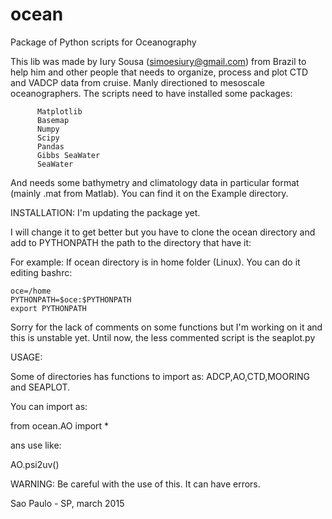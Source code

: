 # ocean
Package of Python scripts for Oceanography

This lib was made by Iury Sousa (simoesiury@gmail.com) from Brazil to help him and other people that
needs to organize, process and plot CTD and VADCP data from cruise. Manly directioned
to mesoscale oceanographers. The scripts need to have installed some packages:
		  
		  Matplotlib
		  Basemap
		  Numpy
		  Scipy
		  Pandas
		  Gibbs SeaWater
		  SeaWater
		  
And needs some bathymetry and climatology data in particular format (mainly .mat from Matlab).
You can find it on the Example directory.

INSTALLATION:
I'm updating the package yet.

I will change it to get better but you have to clone the ocean directory and add to PYTHONPATH
the path to the directory that have it:

For example:
If ocean directory is in home folder (Linux). You can do it editing bashrc:

	oce=/home
	PYTHONPATH=$oce:$PYTHONPATH
	export PYTHONPATH
	
Sorry for the lack of comments on some functions but I'm working on it and this is unstable yet.
Until now, the less commented script is the seaplot.py

USAGE:

Some of directories has functions to import as: ADCP,AO,CTD,MOORING and SEAPLOT.

You can import as:

from ocean.AO import *

ans use like:

AO.psi2uv()

WARNING: Be careful with the use of this. It can have errors.

Sao Paulo - SP, march 2015


